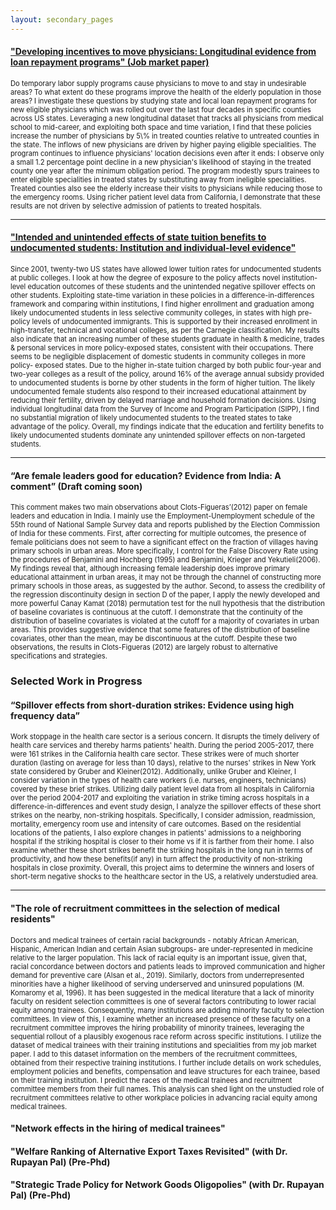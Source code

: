 ```yaml
---
layout: secondary_pages
---
```


#### [**"Developing incentives to move physicians: Longitudinal evidence from loan repayment programs" (Job market paper)**](researchpapers/Anomita_Ghoshjmp.pdf)

<p style="font-size:0.8em">Do temporary labor supply programs cause physicians to move to and stay in undesirable areas? To what extent do these programs improve the health of the elderly population in those areas? I investigate these questions by studying state and local loan repayment programs for new eligible physicians which was rolled out over the last four decades in specific counties across US states. Leveraging a new longitudinal dataset that tracks all physicians from medical school to mid-career, and exploiting both space and time variation, I find that these policies increase the number of physicians by 5\% in treated counties relative to untreated counties in the state. The inflows of new physicians are driven by higher paying eligible specialities. The program continues to influence physicians' location decisions even after it ends: I observe only a small 1.2 percentage point decline in a new physician's likelihood of staying in the treated county one year after the minimum obligation period. The program modestly spurs trainees to enter eligible specialities in treated states by substituting away from ineligible specialities. Treated counties also see the elderly increase their visits to physicians while reducing those to the emergency rooms. Using richer patient level data from California, I demonstrate that these results are not driven by selective admission of patients to treated hospitals.
</p>
<hr>

#### [**"Intended and unintended effects of state tuition benefits to undocumented students: Institution and individual-level evidence"**](researchpapers/Anomita_GhoshUI.pdf) 

<p style="font-size:0.8em">
Since 2001, twenty-two US states have allowed lower tuition rates for undocumented students at public colleges. I look at how the degree of exposure to the policy affects novel institution-level education outcomes of these students and the unintended negative spillover effects on other students. Exploiting state-time variation
in these policies in a difference-in-differences framework and comparing within institutions, I find higher enrollment and graduation among likely undocumented students in less selective community colleges, in states with high pre-policy levels of undocumented immigrants. This is supported by their increased enrollment in high-transfer, technical and vocational colleges, as per the Carnegie classification. My results also indicate that an increasing number of these students graduate in health & medicine, trades & personal services in more policy-exposed states, consistent with their occupations. There seems to be negligible displacement of domestic students in community colleges in more policy- exposed states. Due to the higher in-state tuition charged by both public four-year and two-year colleges as a result of the policy, around 16% of the average annual subsidy provided to undocumented students is borne by other students in the form of higher tuition. The likely undocumented female students also respond to their increased educational attainment by reducing their fertility, driven by delayed marriage and household formation decisions. Using individual longitudinal data from the Survey of Income and Program Participation (SIPP), I find no substantial migration of likely undocumented students to the treated states to take advantage of the policy. Overall, my findings indicate that the education and fertility benefits to likely undocumented students dominate any unintended spillover effects on non-targeted students.
</p>
<hr>

#### **“Are female leaders good for education? Evidence from India: A comment”** (Draft coming soon)

<p style="font-size:0.8em">
This comment makes two main observations about Clots-Figueras’(2012) paper on female leaders and education in India. I mainly use the Employment-Unemployment schedule of the 55th round of National Sample Survey data and reports published by the Election Commission of India for these comments. First, after correcting for multiple outcomes, the presence of female politicians does not seem to have a significant effect on the fraction of villages having primary schools in urban areas. More specifically, I control for the False Discovery Rate using the procedures of Benjamini and Hochberg (1995) and Benjamini, Krieger and Yekutieli(2006). My findings reveal that, although increasing female leadership does improve primary educational attainment in urban areas, it may not be through the channel of constructing more primary schools in those areas, as suggested by the author. Second, to assess the credibility of the regression discontinuity design in section D of the paper, I apply the newly developed and more powerful Canay Kamat (2018) permutation test for the null hypothesis that the distribution of baseline covariates is continuous at the cutoff. I demonstrate that the continuity of the distribution of baseline covariates is violated at the cutoff for a majority of covariates in urban areas. This provides suggestive evidence that some features of the distribution of baseline covariates, other than the mean, may be discontinuous at the cutoff. Despite these two observations, the results in Clots-Figueras (2012) are largely robust to alternative specifications and strategies.
</p>
  
### Selected Work in Progress
#### **“Spillover effects from short-duration strikes: Evidence using high frequency data”**

<p style="font-size:0.8em">
Work stoppage in the health care sector is a serious concern. It disrupts the timely delivery of health care services and thereby harms patients' health. During the period 2005-2017, there were 161 strikes in the California health care sector. These strikes were of much shorter duration (lasting on average for less than 10 days), relative to the nurses' strikes in New York state considered by Gruber and Kleiner(2012). Additionally, unlike Gruber and Kleiner, I consider variation in the types of health care workers (i.e. nurses, engineers, technicians) covered by these brief strikes. Utilizing daily patient level data from all hospitals in California over the period 2004-2017 and exploiting the variation in strike timing across hospitals in a difference-in-differences and event study design, I analyze the spillover effects of these short strikes on the nearby, non-striking hospitals. Specifically, I consider admission, readmission, mortality, emergency room use and intensity of care outcomes. Based on the residential locations of the patients, I also explore changes in patients' admissions to a neighboring hospital if the striking hospital is closer to their home vs if it is farther from their home. I also examine whether these short strikes benefit the striking hospitals in the long run in terms of productivity, and how these benefits(if any) in turn affect the productivity of non-striking hospitals in close proximity. Overall, this project aims to determine the winners and losers of short-term negative shocks to the healthcare sector in the US, a relatively understudied area.
</p>
<hr>

#### **"The role of recruitment committees in the selection of medical residents"**

<p style="font-size:0.8em">
Doctors and medical trainees of certain racial backgrounds - notably African American, Hispanic, American Indian and certain Asian subgroups- are under-represented in medicine relative to the larger population. This lack of racial equity is an important issue, given that, racial concordance between doctors and patients leads to improved communication and higher demand for preventive care (Alsan et al., 2019). Similarly, doctors from underrepresented minorities have a higher likelihood of serving underserved and uninsured populations (M. Komaromy et al, 1996). It has been suggested in the medical literature that a lack of minority faculty on resident selection committees is one of several factors contributing to lower racial equity among trainees. Consequently, many institutions are adding minority faculty to selection committees. In view of this, I examine whether an increased presence of these faculty on a recruitment committee improves the hiring probability of minority trainees, leveraging the sequential rollout of a plausibly exogenous race reform across specific institutions.  I utilize the dataset of medical trainees with their training institutions and specialities from my job market paper. I add to this dataset information on the members of the recruitment committees, obtained from their respective training institutions. I further include details on work schedules, employment policies and benefits, compensation and leave structures for each trainee, based on their training institution. I predict the races of the medical trainees and recruitment committee members from their full names. This analysis can shed light on the unstudied role of recruitment committees relative to other workplace policies in advancing racial equity among medical trainees.
</p>
  
#### **"Network effects in the hiring of medical trainees"**

#### **"Welfare Ranking of Alternative Export Taxes Revisited" (with Dr. Rupayan Pal) (Pre-Phd)**

#### **"Strategic  Trade  Policy  for  Network  Goods  Oligopolies"  (with Dr. Rupayan  Pal) (Pre-Phd)**


